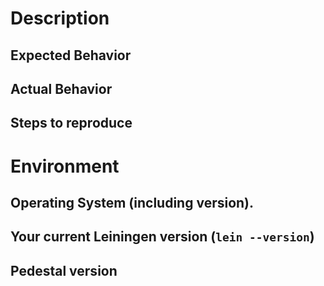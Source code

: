 # Description

## Expected Behavior

## Actual Behavior

## Steps to reproduce

# Environment

## Operating System (including version).

## Your current Leiningen version (`lein --version`)

## Pedestal version
